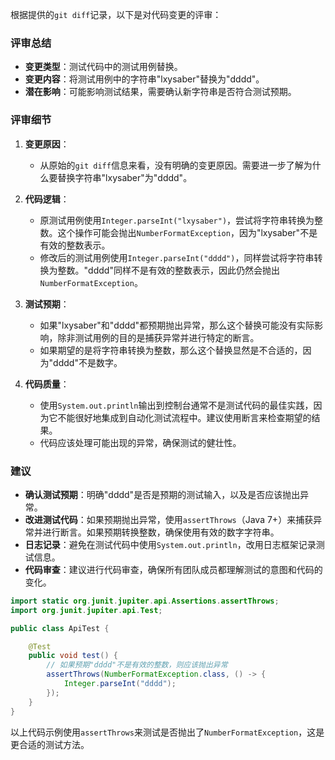 根据提供的`git diff`记录，以下是对代码变更的评审：

### 评审总结
- **变更类型**：测试代码中的测试用例替换。
- **变更内容**：将测试用例中的字符串"lxysaber"替换为"dddd"。
- **潜在影响**：可能影响测试结果，需要确认新字符串是否符合测试预期。

### 评审细节

1. **变更原因**：
   - 从原始的`git diff`信息来看，没有明确的变更原因。需要进一步了解为什么要替换字符串"lxysaber"为"dddd"。

2. **代码逻辑**：
   - 原测试用例使用`Integer.parseInt("lxysaber")`，尝试将字符串转换为整数。这个操作可能会抛出`NumberFormatException`，因为"lxysaber"不是有效的整数表示。
   - 修改后的测试用例使用`Integer.parseInt("dddd")`，同样尝试将字符串转换为整数。"dddd"同样不是有效的整数表示，因此仍然会抛出`NumberFormatException`。

3. **测试预期**：
   - 如果"lxysaber"和"dddd"都预期抛出异常，那么这个替换可能没有实际影响，除非测试用例的目的是捕获异常并进行特定的断言。
   - 如果期望的是将字符串转换为整数，那么这个替换显然是不合适的，因为"dddd"不是数字。

4. **代码质量**：
   - 使用`System.out.println`输出到控制台通常不是测试代码的最佳实践，因为它不能很好地集成到自动化测试流程中。建议使用断言来检查期望的结果。
   - 代码应该处理可能出现的异常，确保测试的健壮性。

### 建议
- **确认测试预期**：明确"dddd"是否是预期的测试输入，以及是否应该抛出异常。
- **改进测试代码**：如果预期抛出异常，使用`assertThrows`（Java 7+）来捕获异常并进行断言。如果预期转换整数，确保使用有效的数字字符串。
- **日志记录**：避免在测试代码中使用`System.out.println`，改用日志框架记录测试信息。
- **代码审查**：建议进行代码审查，确保所有团队成员都理解测试的意图和代码的变化。

```java
import static org.junit.jupiter.api.Assertions.assertThrows;
import org.junit.jupiter.api.Test;

public class ApiTest {

    @Test
    public void test() {
        // 如果预期"dddd"不是有效的整数，则应该抛出异常
        assertThrows(NumberFormatException.class, () -> {
            Integer.parseInt("dddd");
        });
    }
}
```

以上代码示例使用`assertThrows`来测试是否抛出了`NumberFormatException`，这是更合适的测试方法。